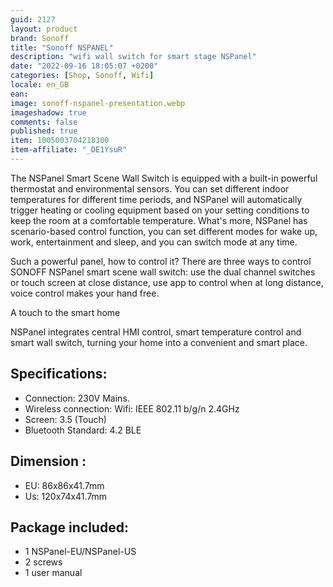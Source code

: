 ```yaml
---
guid: 2127
layout: product
brand: Sonoff
title: "Sonoff NSPANEL"
description: "wifi wall switch for smart stage NSPanel"
date: "2022-09-16 18:05:07 +0200"
categories: [Shop, Sonoff, Wifi]
locale: en_GB
ean:
image: sonoff-nspanel-presentation.webp
imageshadow: true
comments: false
published: true
item: 1005003704218300
item-affiliate: "_DE1YsuR"
---
```


The NSPanel Smart Scene Wall Switch is equipped with a built-in powerful thermostat and environmental sensors. You can set different indoor temperatures for different time periods, and NSPanel will automatically trigger heating or cooling equipment based on your setting conditions to keep the room at a comfortable temperature. What's more, NSPanel has scenario-based control function, you can set different modes for wake up, work, entertainment and sleep, and you can switch mode at any time.

Such a powerful panel, how to control it? There are three ways to control SONOFF NSPanel smart scene wall switch: use the dual channel switches or touch screen at close distance, use app to control when at long distance, voice control makes your hand free.

A touch to the smart home

NSPanel integrates central HMI control, smart temperature control and smart wall switch, turning your home into a convenient and smart place.

## Specifications:
- Connection: 230V Mains.
- Wireless connection: Wifi: IEEE 802.11 b/g/n 2.4GHz
- Screen: 3.5 (Touch)
- Bluetooth Standard: 4.2 BLE

## Dimension :
- EU: 86x86x41.7mm
- Us: 120x74x41.7mm

## Package included:
- 1 NSPanel-EU/NSPanel-US
- 2 screws
- 1 user manual
